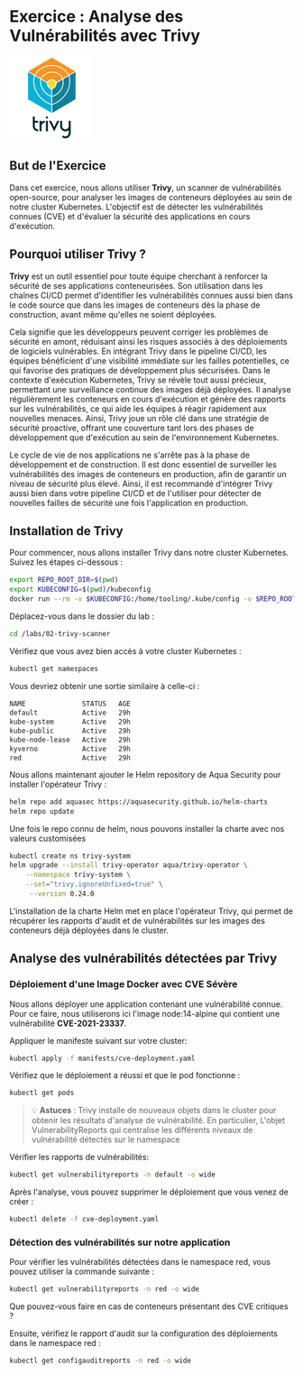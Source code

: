 # Exercice : Analyse des Vulnérabilités avec Trivy

![Trivy Scanner](../../images/trivy_logo.png)

## But de l'Exercice

Dans cet exercice, nous allons utiliser **Trivy**, un scanner de vulnérabilités open-source, pour analyser les images 
de conteneurs déployées au sein de notre cluster Kubernetes. L'objectif est de détecter les vulnérabilités connues (CVE)
et d'évaluer la sécurité des applications en cours d'exécution.

## Pourquoi utiliser Trivy ?

**Trivy** est un outil essentiel pour toute équipe cherchant à renforcer la sécurité de ses applications conteneurisées.
Son utilisation dans les chaînes CI/CD permet d'identifier les vulnérabilités connues aussi bien dans le code source que
dans les images de conteneurs dès la phase de construction, avant même qu'elles ne soient déployées. 

Cela signifie que les développeurs peuvent corriger les problèmes de sécurité en amont, réduisant ainsi les risques 
associés à des déploiements de logiciels vulnérables. En intégrant Trivy dans le pipeline CI/CD, les équipes bénéficient
d'une visibilité immédiate sur les failles potentielles, ce qui favorise des pratiques de développement plus sécurisées. Dans le contexte d'exécution Kubernetes, Trivy se révèle tout aussi précieux, permettant une surveillance continue des images déjà déployées. Il analyse régulièrement les conteneurs en cours d'exécution et génère des rapports sur les vulnérabilités, ce qui aide les équipes à réagir rapidement aux nouvelles menaces. Ainsi, Trivy joue un rôle clé dans une stratégie de sécurité proactive, offrant une couverture tant lors des phases de développement que d'exécution au sein de l'environnement Kubernetes.

Le cycle de vie de nos applications ne s'arrête pas à la phase de développement et de construction. Il est donc 
essentiel de surveiller les vulnérabilités des images de conteneurs en production, afin de garantir un niveau de 
sécurité plus élevé. Ainsi, il est recommandé d'intégrer Trivy aussi bien dans votre pipeline CI/CD et de l'utiliser 
pour détecter de nouvelles failles de sécurité une fois l'application en production.

## Installation de Trivy

Pour commencer, nous allons installer Trivy dans notre cluster Kubernetes. Suivez les étapes ci-dessous :

```bash
export REPO_ROOT_DIR=$(pwd)
export KUBECONFIG=$(pwd)/kubeconfig
docker run --rm -v $KUBECONFIG:/home/tooling/.kube/config -v $REPO_ROOT_DIR/labs:/labs -it ghcr.io/ddrugeon/little-red-riding-hood-tooling:latest
```

Déplacez-vous dans le dossier du lab :
```bash
cd /labs/02-trivy-scanner
```

Vérifiez que vous avez bien accès à votre cluster Kubernetes :
```bash
kubectl get namespaces
```

Vous devriez obtenir une sortie similaire à celle-ci :
```
NAME              STATUS   AGE
default           Active   29h
kube-system       Active   29h
kube-public       Active   29h
kube-node-lease   Active   29h
kyverno           Active   29h
red               Active   29h
```

Nous allons maintenant ajouter le Helm repository de Aqua Security pour installer l'opérateur Trivy :

```bash
helm repo add aquasec https://aquasecurity.github.io/helm-charts
helm repo update
```

Une fois le repo connu de helm, nous pouvons installer la charte avec nos valeurs customisées

```bash
kubectl create ns trivy-system
helm upgrade --install trivy-operator aqua/trivy-operator \
    --namespace trivy-system \
    --set="trivy.ignoreUnfixed=true" \
     --version 0.24.0
```

L'installation de la charte Helm met en place l'opérateur Trivy, qui permet de récupérer les rapports d'audit et de 
vulnérabilités sur les images des conteneurs déjà déployées dans le cluster.

## Analyse des vulnérabilités détectées par Trivy

### Déploiement d'une Image Docker avec CVE Sévère
Nous allons déployer une application contenant une vulnérabilité connue. Pour ce faire, nous utiliserons ici l'image 
node:14-alpine qui contient une vulnérabilité **CVE-2021-23337**.

Appliquer le manifeste suivant sur votre cluster:

```bash
kubectl apply -f manifests/cve-deployment.yaml
```

Vérifiez que le déploiement a réussi et que le pod fonctionne :

```bash
kubectl get pods
```

> 💡 **Astuces** : 
> Trivy installe de nouveaux objets dans le cluster pour obtenir les résultats d'analyse de vulnérabilité. 
> En particulier, L'objet VulnerabilityReports qui centralise les différents niveaux de vulnérabilité détectés
> sur le namespace
> 
Vérifier les rapports de vulnérabilités:
```bash
kubectl get vulnerabilityreports -n default -o wide
```

Après l'analyse, vous pouvez supprimer le déploiement que vous venez de créer :

```bash
kubectl delete -f cve-deployment.yaml
```

### Détection des vulnérabilités sur notre application
Pour vérifier les vulnérabilités détectées dans le namespace red, vous pouvez utiliser la commande suivante :

```bash
kubectl get vulnerabilityreports -n red -o wide
```

Que pouvez-vous faire en cas de conteneurs présentant des CVE critiques ?

Ensuite, vérifiez le rapport d'audit sur la configuration des déploiements dans le namespace red :

```bash
kubectl get configauditreports -n red -o wide
```

